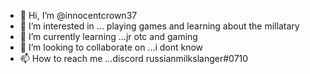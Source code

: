 - 👋 Hi, I’m @innocentcrown37
- 👀 I’m interested in ... playing games and learning about the millatary 
- 🌱 I’m currently learning ...jr otc and gaming
- 💞️ I’m looking to collaborate on ...i dont know
- 📫 How to reach me ...discord russianmilkslanger#0710

<!---
innocentcrown37/innocentcrown37 is a ✨ special ✨ repository because its `README.md` (this file) appears on your GitHub profile.
You can click the Preview link to take a look at your changes.
--->
